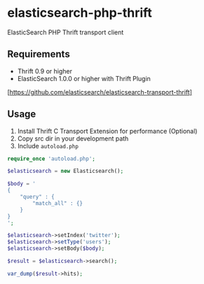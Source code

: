 elasticsearch-php-thrift
========================

ElasticSearch PHP Thrift transport client


## Requirements

* Thrift 0.9 or higher
* ElasticSearch 1.0.0 or higher with Thrift Plugin

[https://github.com/elasticsearch/elasticsearch-transport-thrift]

## Usage

1. Install Thrift C Transport Extension for performance (Optional)
2. Copy src dir in your development path
3. Include `autoload.php`

```php
require_once 'autoload.php';

$elasticsearch = new Elasticsearch();

$body = '
{
    "query" : {
        "match_all" : {}
    }
}
';

$elasticsearch->setIndex('twitter');
$elasticsearch->setType('users');
$elasticsearch->setBody($body);

$result = $elasticsearch->search();

var_dump($result->hits);
```
